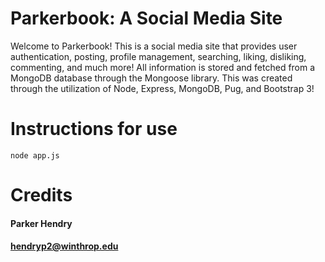 # Parkerbook: A Social Media Site
Welcome to Parkerbook! This is a social media site that provides user authentication, posting, profile management, searching, liking, disliking, commenting, and much more! All information is stored and fetched from a MongoDB database through the Mongoose library. This was created through the utilization of Node, Express, MongoDB, Pug, and Bootstrap 3!

# Instructions for use
`````
node app.js
`````
# Credits
#### Parker Hendry
#### hendryp2@winthrop.edu

